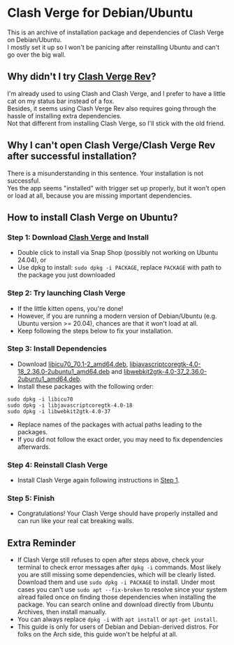 # Clash Verge for Debian/Ubuntu  

This is an archive of installation package and dependencies of Clash Verge on Debian/Ubuntu.  
I mostly set it up so I won't be panicing after reinstalling Ubuntu and can't go over the big wall.  

## Why didn't I try [Clash Verge Rev](https://github.com/clash-verge-rev/clash-verge-rev)?  

I'm already used to using Clash and Clash Verge, and I prefer to have a little cat on my status bar instead of a fox.  
Besides, it seems using Clash Verge Rev also requires going through the hassle of installing extra dependencies.  
Not that different from installing Clash Verge, so I'll stick with the old friend.  

## Why I can't open Clash Verge/Clash Verge Rev after successful installation?  

There is a misunderstanding in this sentence. Your installation is not successful.  
Yes the app seems "installed" with trigger set up properly, but it won't open or load at all, because you are missing important dependencies.  

## How to install Clash Verge on Ubuntu?  

### Step 1: Download [Clash&nbsp;Verge](./clash-verge_1.3.8_amd64.deb) and Install  

- Double click to install via Snap Shop (possibly not working on Ubuntu 24.04), or  
- Use dpkg to install: `sudo dpkg -i PACKAGE`, replace `PACKAGE` with path to the package you just downloaded  

### Step 2: Try launching Clash Verge  

- If the little kitten opens, you're done!  
- However, if you are running a modern version of Debian/Ubuntu (e.g. Ubuntu version >= 20.04), chances are that it won't load at all.  
- Keep following the steps below to fix your installation.  

### Step 3: Install Dependencies  

- Download [libicu70_70.1-2_amd64.deb](./libicu70_70.1-2_amd64.deb), [libjavascriptcoregtk-4.0-18_2.36.0-2ubuntu1_amd64.deb](./libjavascriptcoregtk-4.0-18_2.36.0-2ubuntu1_amd64.deb) and [libwebkit2gtk-4.0-37_2.36.0-2ubuntu1_amd64.deb](./libwebkit2gtk-4.0-37_2.36.0-2ubuntu1_amd64.deb).  
- Install these packages with the following order:
```
sudo dpkg -i libicu70
sudo dpkg -i libjavascriptcoregtk-4.0-18
sudo dpkg -i libwebkit2gtk-4.0-37
```  
- Replace names of the packages with actual paths leading to the packages.
- If you did not follow the exact order, you may need to fix dependencies afterwards.  

### Step 4: Reinstall Clash Verge  

- Install Clash Verge again following instructions in [Step&nbsp;1](https://github.com/Kokodayo-CN/ClashVergeforUbuntu?tab=readme-ov-file#step-1).  

### Step 5: Finish  

- Congratulations! Your Clash Verge should have properly installed and can run like your real cat breaking walls.  

## Extra Reminder  

- If Clash Verge still refuses to open after steps above, check your terminal to check error messages after `dpkg -i` commands. Most likely you are still missing some dependencies, which will be clearly listed. Download them and use `sudo dpkg -i PACKAGE` to install. Under most cases you can't use `sudo apt --fix-broken` to resolve since your system alread failed once on finding those dependencies when installing the package. You can search online and download directly from Ubuntu Archives, then install manually.  
- You can always replace `dpkg -i` with `apt install` or `apt-get install`.  
- This guide is only for users of Debian and Debian-derived distros. For folks on the Arch side, this guide won't be helpful at all.  
